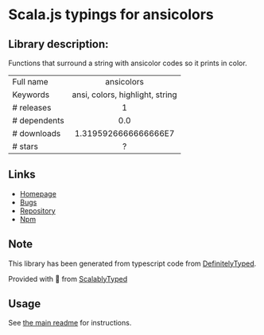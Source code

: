 
# Scala.js typings for ansicolors


## Library description:
Functions that surround a string with ansicolor codes so it prints in color.

|                    |                 |
| ------------------ | :-------------: |
| Full name          | ansicolors |
| Keywords           | ansi, colors, highlight, string |
| # releases         | 1 |
| # dependents       | 0.0 |
| # downloads        | 1.3195926666666666E7 |
| # stars            | ? |

## Links
- [Homepage](https://github.com/thlorenz/ansicolors#readme)
- [Bugs](https://github.com/thlorenz/ansicolors/issues)
- [Repository](https://github.com/thlorenz/ansicolors)
- [Npm](https://www.npmjs.com/package/ansicolors)
    


## Note
This library has been generated from typescript code from [DefinitelyTyped](https://definitelytyped.org).

Provided with :purple_heart: from [ScalablyTyped](https://github.com/oyvindberg/ScalablyTyped)

## Usage
See [the main readme](../../readme.md) for instructions.


